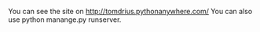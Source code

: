 You can see the site on http://tomdrius.pythonanywhere.com/
You can also use python manange.py runserver.
